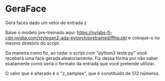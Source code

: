 # GeraFace
Gera faces dado um vetor de entrada z

Baixe o modelo pre-treinado aqui: https://nvlabs-fi-cdn.nvidia.com/stylegan2-ada-pytorch/pretrained/ffhq.pkl e coloque-o no mesmo diretório do script.

Da maneira como fiz, ao rodar o script com "python3 teste.py" você receberá uma face gerada aleatoriamente. 
Fiz dessa forma por não saber exatamente como seria o formato da entrada que você pretende utilizar.

O valor que é alterado é o "z_samples", que é constituido de 512 números.

